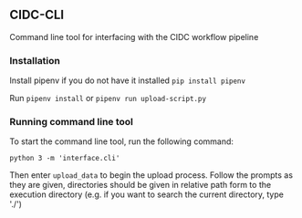 ## CIDC-CLI

Command line tool for interfacing with the CIDC workflow pipeline

### Installation

Install pipenv if you do not have it installed `pip install pipenv`

Run `pipenv install` or `pipenv run upload-script.py`


### Running command line tool

To start the command line tool, run the following command:

`python 3 -m 'interface.cli'`

Then enter `upload_data` to begin the upload process. Follow the prompts as they are given, directories should be given in relative path form to the execution directory (e.g. if you want to search the current directory, type './')
